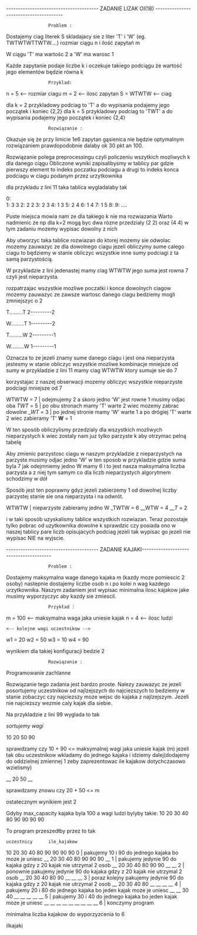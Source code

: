 --------------------------------------- ZADANIE LIZAK OI(18) --------------------------------------- 

					Problem : 

Dostajemy ciag literek S skladajacy sie z liter 'T' i 'W' (eg. TWTWTWTTWTW....) rozmiar ciągu n i ilość zapytań m

W ciągu 'T' ma wartośc 2 a 'W' ma warosc 1

Każde zapytanie podaje liczbe k i oczekuje takiego podciągu że wartość jego elementów będzie równa k

					Przyklad: 

n = 5 <-- rozmiar ciagu 
m = 2 <-- ilosc zapytan 
S = WTWTW <-- ciag

dla k = 2 przykladowy podciag to 'T' a do wypisania podajemy jego początek i koniec {2,2}
dla k = 5 przykladowy podciag to 'TWT' a do wypisania podajemy jego początek i koniec {2,4}

					Rozwiązanie : 

Okazuje się że przy limicie 1e6 zapytan gąsienica nie będzie optymalnym rozwiązaniem prawdopodobnie dalaby ok 30 pkt an 100.

Rozwiązanie polega preprocessingu czyli policzeniu wszytkich mozliwych k dla danego ciągu
Obliczone wyniki zapisalibysmy w tablicy par gdzie pierwszy element to indeks poczatku podciagu a drugi to indeks konca podciagu w ciagu podanym przez urzytkownika

dla przykladu z lini 11 taka tablica wygladalaby tak

0:  
1: 3 3
2: 2 2
3: 2 3
4: 1 3
5: 2 4
6: 1 4
7: 1 5
8: 
9:
....

Puste miejsca mowia nam ze dla takiego k nie ma rozwiazania
Warto nadmienic ze np dla k=2 mogą byc dwa rózne przedzialy (2 2) oraz (4 4) w tym zadaniu mozemy wypisac dowolny z nich

Aby utworzyc taka tablice rozwiazan do ktorej mozemy sie odwolac mozemy zauwazyc ze dla dowolnego ciagu jezeli obliczymy sume calego ciagu to 
będziemy w stanie obliczyc wszystkie inne sumy podciagi z ta samą parzystością.

W przykladzie z lini jedenastej mamy ciag WTWTW
jego suma jest rowna 7 czyli jest nieparzysta.


rozpatrzajac wszystkie mozliwe poczatki i konce dowolnych ciagow mozemy zauwazyc ze zawsze wartosc danego ciagu bedziemy mogli zmniejszyc o 2

T.........T
2---------2

W.........T
1---------2

T.........W
2---------1

W.........W
1---------1

Oznacza to ze jezeli znamy sume danego ciagu i jest ona nieparzysta jestesmy w stanie obliczyc wszystkie mozliwe kombinacje mniejsze od sumy
w przykladzie z lini 11 mamy ciag WTWTW ktory sumuje sie do 7

korzystajac z naszej obserwacji mozemy obliczyc wszystkie nieparzyste podciagi mniejsze od 7

WTWTW = 7 | odejmujemy 2 a skoro jedno 'W' jest rowne 1 musimy odjac oba
_TWT_ = 5 | po obu stronach mamy 'T' warte 2 wiec mozemy zabrac dowolne 
__WT_ = 3 | po jednej stronie mamy 'W' warte 1 a po drógiej 'T' warte 2 wiec zabieramy 'T'
__W__ = 1 

W ten sposób obliczylismy przedzialy dla wszystkich mozliwych nieparzystych k wiec zostaly nam juz tylko parzyste k aby otrzymac pelną tabelę

Aby zmienic parzystosc ciagu w naszym przykladzie z nieparzystych na parzyste musimy odjac jedno 'W' w ten sposob w przykladzie gdzie suma byla 7 jak odejmniemy jedno W mamy 6 i to jest nasza maksymalna liczba parzysta
a z niej tym samym co dla liczb nieparzystych algorytmem schodzimy w dół

Sposób jest ten poprawny gdyz jezeli zabierzemy 1 od dowolnej liczby parzystej stanie sie ona nieparzysta i na odwrót.


WTWTW |  nieparzyste zabieramy jedno W
_TWTW = 6
__WTW = 4
___T_ = 2

i w taki sposób uzyskalismy tablice wszystkich rozwiazan. Teraz pozostaje tylko pobrac od uzytkownika dowolne k sprawdzic czy posiada ono w naszej tablicy pare liczb opisujacych podciag jezeli tak wypisac go jezeli nie wypisac NIE na wyjscie.



--------------------------------------- ZADANIE KAJAKI--------------------------------------- 

					Problem : 

Dostajemy maksymalna wage danego kajaka m (kazdy moze pomiescic 2 osoby) nastepnie dostajemy liczbe osob n i po kolei n wag kazdego urzytkownika. Naszym zadaniem jest wypisac minimalna ilosc kajakow
jake musimy wyporzyczyc aby kazdy sie zmiescil.

					Przykład : 

m = 100 <-- maksymalna waga jaka uniesie kajak
n = 4 <-- ilosc ludzi

	<-- kolejne wagi uczestnikow -->
w1 = 20
w2 = 50
w3 = 10
w4 = 90

wynikiem dla takiej konfiguracji bedzie 2


					Rozwiązanie : 

Programowanie zachlanne

Rozwiązanie tego zadania jest bardzo proste. Nalezy zauwazyc ze jezeli posortujemy uczestnikow od najlzejszych do najciezszych to bedziemy w stanie zobaczyc czy najciezszy moze wejsc do kajaka z najlzejszym.
Jezeli nie najciezszy wezmie caly kajak dla siebie.

Na przykladzie z lini 99 wyglada to tak

*sortujemy wagi*

10 20 50 90

sprawdzamy czy 10 + 90 <= maksymalnej wagi jaka uniesie kajak (m)
jezeli tak obu uczestnikow wkladamy do jednego kajaka i idziemy dalej(dodajemy do oddzielnej zmiennej 1 zeby zaprezentowac ile kajakow dotychczasowo wzielismy)

__ 20 50 __ 

sprawdzamy znowu czy 20 + 50 <= m

ostatecznym wynikiem jest 2


Gdyby max_capacity kajaka byla 100 a wagi ludzi bylyby takie:
10 20 30 40 80 90 90 90 90

To program przeszedłby przez to tak
 	
	uczestnicy		ile_kajakow

10 20 30 40 80 90 90 90 90		0 | pakujemy 10 i 90 do jednego kajaka bo moze je uniesc
__ 20 30 40 80 90 90 90 __		1 | pakujemy jedynie 90 do kajaka gdzy z 20 kajak nie utrzymal 2 osob
__ 20 30 40 80 90 90 __ __		2 | ponownie pakujemy jedynie 90 do kajaka gdzy z 20 kajak nie utrzymal 2 osob
__ 20 30 40 80 90 __ __ __		3 | poraz kolejny pakujemy jedynie 90 do kajaka gdzy z 20 kajak nie utrzymal 2 osob
__ 20 30 40 80 __ __ __ __		4 | pakujemy 20 i 80 do jednego kajaka bo jeden kajak moze je uniesc
__ __ 30 40 __ __ __ __ __		5 | pakujemy 30 i 40 do jednego kajaka bo jeden kajak moze je uniesc
__ __ __ __ __ __ __ __ __		6 | konczymy program

minimalna liczba kajakow do wyporzyzcenia to 6


iIkajaki
